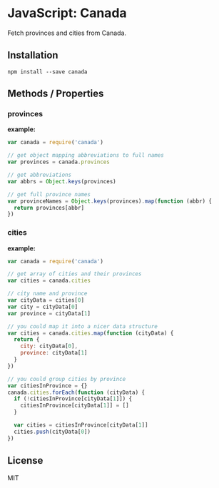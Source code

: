 JavaScript: Canada
==================

Fetch provinces and cities from Canada.


Installation
------------

    npm install --save canada


Methods / Properties
--------------------

### provinces

**example:**

```js
var canada = require('canada')

// get object mapping abbreviations to full names
var provinces = canada.provinces

// get abbreviations
var abbrs = Object.keys(provinces)

// get full province names
var provinceNames = Object.keys(provinces).map(function (abbr) {
  return provinces[abbr]
})
```


### cities

**example:**

```js
var canada = require('canada')

// get array of cities and their provinces
var cities = canada.cities

// city name and province
var cityData = cities[0]
var city = cityData[0]
var province = cityData[1]

// you could map it into a nicer data structure
var cities = canada.cities.map(function (cityData) {
  return {
    city: cityData[0],
    province: cityData[1]
  }
})

// you could group cities by province
var citiesInProvince = {}
canada.cities.forEach(function (cityData) {
  if (!citiesInProvince[cityData[1]]) {
    citiesInProvince[cityData[1]] = []
  }

  var cities = citiesInProvince[cityData[1]]
  cities.push(cityData[0])
})
```



License
-------

MIT